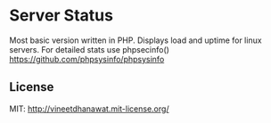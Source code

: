 # Server Status
Most basic version written in PHP. Displays load and uptime for linux servers. For detailed stats use phpsecinfo() https://github.com/phpsysinfo/phpsysinfo

## License

MIT: http://vineetdhanawat.mit-license.org/
